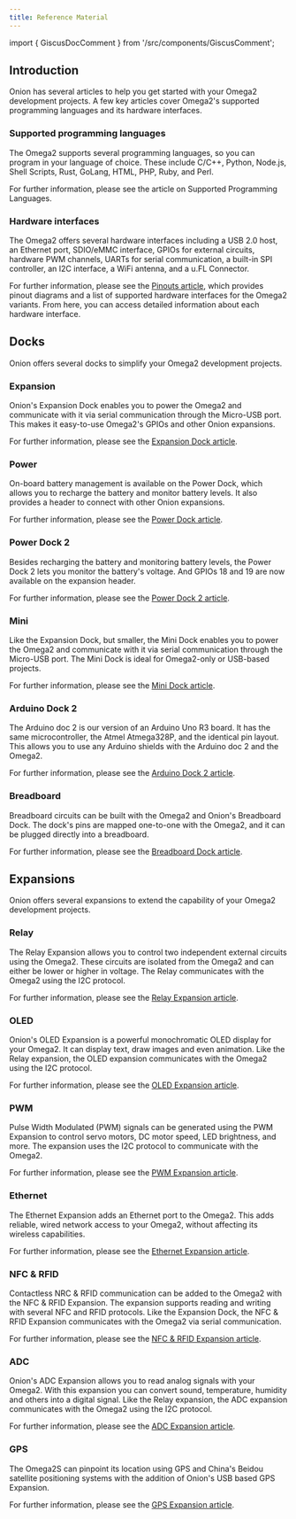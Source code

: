 ```yaml
---
title: Reference Material
---
```


import { GiscusDocComment } from '/src/components/GiscusComment';

## Introduction

Onion has several articles to help you get started with your Omega2 development projects. A few key articles cover Omega2's supported programming languages and its hardware interfaces.

### Supported programming languages

The Omega2 supports several programming languages, so you can program in your language of choice. These include C/C++, Python, Node.js, Shell Scripts, Rust, GoLang, HTML, PHP, Ruby, and Perl.

For further information, please see the article on Supported Programming Languages.

### Hardware interfaces

The Omega2 offers several hardware interfaces including a USB 2.0 host, an Ethernet port, SDIO/eMMC interface, GPIOs for external circuits, hardware PWM channels, UARTs for serial communication, a built-in SPI controller, an I2C interface, a WiFi antenna, and a u.FL Connector.

For further information, please see the [Pinouts article](/hardware-interfaces/pinouts), which provides pinout diagrams and a list of supported hardware interfaces for the Omega2 variants. From here, you can access detailed information about each hardware interface.

## Docks

Onion offers several docks to simplify your Omega2 development projects.

### Expansion

Onion's Expansion Dock enables you to power the Omega2 and communicate with it via serial communication through the Micro-USB port. This makes it easy-to-use Omega2's GPIOs and other Onion expansions.

For further information, please see the [Expansion Dock article](https://docs.onion.io/omega2-docs/expansion-dock.html).

### Power

On-board battery management is available on the Power Dock, which allows you to recharge the battery and monitor battery levels. It also provides a header to connect with other Onion expansions.

For further information, please see the [Power Dock article](https://docs.onion.io/omega2-docs/power-dock.html).

### Power Dock 2

Besides recharging the battery and monitoring battery levels, the Power Dock 2 lets you monitor the battery's voltage. And GPIOs 18 and 19 are now available on the expansion header.

For further information, please see the [Power Dock 2 article](https://docs.onion.io/omega2-docs/power-dock-2.html).

### Mini

Like the Expansion Dock, but smaller, the Mini Dock enables you to power the Omega2 and communicate with it via serial communication through the Micro-USB port. The Mini Dock is ideal for Omega2-only or USB-based projects.

For further information, please see the [Mini Dock article](https://docs.onion.io/omega2-docs/mini-dock.html).

### Arduino Dock 2

The Arduino doc 2 is our version of an Arduino Uno R3 board. It has the same microcontroller, the Atmel Atmega328P, and the identical pin layout. This allows you to use any Arduino shields with the Arduino doc 2 and the Omega2. 

For further information, please see the [Arduino Dock 2 article](https://docs.onion.io/omega2-docs/arduino-dock-2.html).

### Breadboard

Breadboard circuits can be built with the Omega2 and Onion's Breadboard Dock. The dock's pins are mapped one-to-one with the Omega2, and it can be plugged directly into a breadboard.

For further information, please see the [Breadboard Dock article](https://docs.onion.io/omega2-docs/breadboard-dock.html).

## Expansions

Onion offers several expansions to extend the capability of your Omega2 development projects.

### Relay

The Relay Expansion allows you to control two independent external circuits using the Omega2. These circuits are isolated from the Omega2 and can either be lower or higher in voltage. The Relay communicates with the Omega2 using the I2C protocol.

For further information, please see the [Relay Expansion article](https://docs.onion.io/omega2-docs/relay-expansion.html).

### OLED

Onion's OLED Expansion is a powerful monochromatic OLED display for your Omega2. It can display text, draw images and even animation. Like the Relay expansion, the OLED expansion communicates with the Omega2 using the I2C protocol.

For further information, please see the [OLED Expansion article](https://docs.onion.io/omega2-docs/oled-expansion.html).

### PWM

Pulse Width Modulated (PWM) signals can be generated using the PWM Expansion to control servo motors, DC motor speed, LED brightness, and more. The expansion uses the I2C protocol to communicate with the Omega2.

For further information, please see the [PWM Expansion article](https://docs.onion.io/omega2-docs/pwm-expansion.html).

### Ethernet

The Ethernet Expansion adds an Ethernet port to the Omega2. This adds reliable, wired network access to your Omega2, without affecting its wireless capabilities.

For further information, please see the [Ethernet Expansion article](https://docs.onion.io/omega2-docs/ethernet-expansion.html).

### NFC & RFID

Contactless NRC & RFID communication can be added to the Omega2 with the NFC & RFID Expansion. The expansion supports reading and writing with several NFC and RFID protocols. Like the Expansion Dock, the NFC & RFID Expansion communicates with the Omega2 via serial communication.

For further information, please see the [NFC & RFID Expansion article](https://docs.onion.io/omega2-docs/nfc-rfid-expansion.html).

### ADC

Onion's ADC Expansion allows you to read analog signals with your Omega2. With this expansion you can convert sound, temperature, humidity and others into a digital signal. Like the Relay expansion, the ADC expansion communicates with the Omega2 using the I2C protocol.

For further information, please see the [ADC Expansion article](https://docs.onion.io/omega2-docs/adc-expansion.html).

### GPS

The Omega2S can pinpoint its location using GPS and China's Beidou satellite positioning systems with the addition of Onion's USB based GPS Expansion. 

For further information, please see the [GPS Expansion article](https://docs.onion.io/omega2-docs/gps-expansion.html).

<GiscusDocComment />

